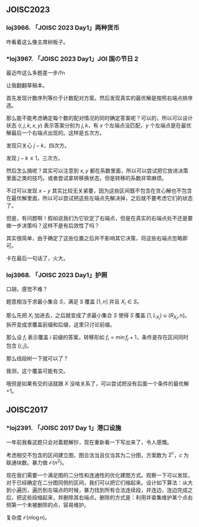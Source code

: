 ## JOISC2023

### loj3966. 「JOISC 2023 Day1」两种货币

咋看着这么像主席树板子。

### *loj3967. 「JOISC 2023 Day1」JOI 国の节日 2

最近咋这么多题差一步/fn

让我翻翻草稿本。

首先发现计数序列等价于计数配对方案。然后发现真实的最优解是按照右端点排序选。

那么能不能考虑确定每个数的配对情况的同时确定答案呢？可以的，所以可以设计状态 $(i,j,k,x,y)$ 表示答案分别为 $j,k$，有 $x$ 个左端点没匹配，$y$ 个左端点是在最优解最后一个右端点出现的。这样是五次方。

发现只关心 $j-k$，四次方。

发现 $j-k\leq 1$，三次方。

然后怎么搞呢？其实可以注意到 $x,y$ 都在系数里面，所以可以尝试把它放进决策里面之类的技巧。或者尝试拿转移换状态，但是转移的系数非常麻烦。

不过可以发现 $x-y$ 其实比较无关紧要，因为这些区间既不包含在贪心解也不包含在最优解里面，所以可以尝试把这些左端点先解决掉，之后就不要考虑它们的状态了。

但是，有问题啊！假如说我们为它钦定了右端点，但是在真实的右端点处不还是要做一步决策吗？这样不是有后效性了吗？

其实很简单，由于确定了这些位置之后并不影响其它决策，将这些右端点忽略即可。

卡在最后一句话了，火大。

### loj3968. 「JOISC 2023 Day1」护照

口胡，感觉不难？

题意相当于求最小集合 $S$，满足 $S$ 覆盖 $[1,n]$ 并且 $X_i\in S$。

那么先把 $X_i$ 加进去，之后就变成了求最小集合 $S$ 使得 $S$ 覆盖 $[1,L_{X_i})\cup(R_{X_i},n]$。拆开变成求覆盖前缀和后缀，这里只讨论前缀。

那么设 $f_i$ 表示覆盖 $i$ 前缀的答案，转移形如 $f_{i}=\min f_j+1$，条件是存在区间同时包含 $[i,j]$。

那么线段树一下就可以了？

我测，这个覆盖可能有交。

哦但是如果有交的话就跟 $X$ 没啥关系了，可以尝试把没有后面一个条件的最优解 $+1$。

## JOISC2017

### *loj2391. 「JOISC 2017 Day 1」港口设施

一年前我看这题只会对着题解抄，现在重新看一下写出来了，令人感慨。

考虑相交不包含的区间建立图，图合法当且仅当其为二分图，方案数为 $2^c$，$c$ 为联通块数。暴力做 $\mathcal{O}(n^2)$。

现在我们需要一个满足图的二分性和连通性的优化建图方式。观察一下可以发现，对于已经确定在二分图同侧的区间，我们可以把它们缩起来。设计如下算法：从大到小遍历，遍历到左端点的时候，暴力找到所有合法连续段，并连边，连边完成之后，把这些段缩起来，并删除其右端点。删除的方式是：利用并查集维护某个点右侧第一个未被删除的点，容易维护。

复杂度 $\mathcal{O}(n\log n)$。